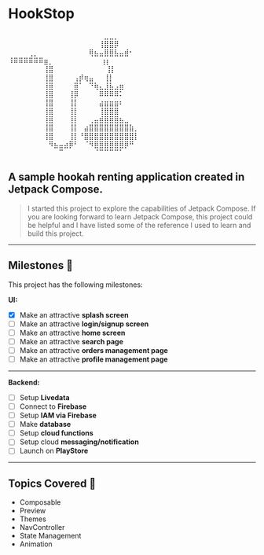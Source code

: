 # HookStop 
<p class="has-line-data" data-line-start="0" data-line-end="15">⠀⠀⠀⠀⠀⠀⠀⠀⠀⠀⠀⠀⠀⠀⠀⠀⠀⠀⠀⣀⣀⡀⠀⠀⠀⠀<br>
⠀⠀⠀⠀⠀⠀⠀⠀⠀⠀⠀⠀⠀⠀⠀⠀⠀⠀⢸⣿⣿⡿⠀⠀⠀⠀<br>
⠀⠀⠀⠀⢀⡀⠀⠀⠀⠀⠀⠀⠀⠀⠀⠀⢿⣦⣤⣿⣿⣧⣤⣾⠂⠀<br>
⠸⠿⠿⠿⠿⠿⠿⣶⡀⠀⠀⠀⠀⠀⠀⠀⠀⠀ ⢰⡆⠀⠀⠀⠀⠀<br>
⠀⠀⠀⠀⠀⠀⠀⢸⣿⠀⠀⠀⠀⠀⠀⠀⠀⠀⠀ ⢸⡇⠀⠀⠀⠀⠀<br>
⠀⠀⠀⠀⠀⠀⠀⢸⣿⠀⠀⠀⠀⢠⡾⢶⣤⠀⠀⢸⡇⠀⠀⠀⠀⠀<br>
⠀⠀⠀⠀⠀⠀⠀⢸⣿⠀⠀⠀⠀⣿⠁⠀⠙⢷⣄⣸⣧⣠⣶⠀⠀⠀<br>
⠀⠀⠀⠀⠀⠀⠀⢸⣿⠀⠀⠀⢸⡿⠀⠀⠀⠀⠿⠿⠿⠿⠅⠀⠀⠀<br>
⠀⠀⠀⠀⠀⠀⠀⢸⣿⠀⠀⠀⢸⡇⠀⠀⠀⠀⣴⣶⣶⣶⠆⠀⠀⠀<br>
⠀⠀⠀⠀⠀⠀⠀⢸⣿⠀⠀⠀⢸⡇⠀⠀⠀⠀⢸⣿⣿⣿⠀⠀⠀⠀<br>
⠀⠀⠀⠀⠀⠀⠀⢸⣿⠀⠀⠀⢸⡇⠀⠀⢀⣤⣾⣿⣿⣿⣦⣀⠀⠀<br>
⠀⠀⠀⠀⠀⠀⠀⢸⣿⠀⠀⠀⢸⡇⠀⣴⣿⣿⣿⣿⣿⣿⣿⣿⣷⡀<br>
⠀⠀⠀⠀⠀⠀⠀⢸⣿⠀⠀⠀⢸⡇⠘⣿⣿⣿⣿⣿⣿⣿⣿⣿⣿⡇<br>
⠀⠀⠀⠀⠀⠀⠀⠀⠻⣦⣤⣴⡿⠃⠀⠈⠻⣿⣿⣿⣿⣿⣿⡿⠛⠀<br>
⠀⠀⠀⠀⠀⠀⠀⠀⠀⠀⠉⠀⠀⠀⠀⠀⠀⠈⠉⠉⠉⠉⠁⠀⠀⠀</p>

A sample hookah renting application created in Jetpack Compose.
---
> I started this project to explore the capabilities of Jetpack Compose. If you are looking forward to learn Jetpack Compose, this project could be helpful and I have listed some of the reference I used to learn and build this project.
---
## Milestones 🚩
This project has the following milestones:

**UI:**
- [x] Make an attractive **splash screen**
- [ ] Make an attractive **login/signup screen**
- [ ] Make an attractive **home screen**
- [ ] Make an attractive **search page**
- [ ] Make an attractive **orders management page**
- [ ] Make an attractive **profile management page**
- ---

**Backend:**
- [ ] Setup **Livedata**
- [ ] Connect to **Firebase**
- [ ] Setup **IAM via Firebase**
- [ ] Make **database**
- [ ] Setup **cloud functions**
- [ ] Setup cloud **messaging/notification**
- [ ] Launch on **PlayStore**

---

## Topics Covered 📖
- Composable
- Preview
- Themes
- NavController
- State Management
- Animation
